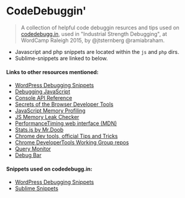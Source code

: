 # CodeDebuggin'

> A collection of helpful code debuggin resurces and tips used on <a href="http://codedebugg.in">codedebugg.in</a>, used in "Industrial Strength Debugging", at WordCamp Raleigh 2015, by @jtsternberg @ramiabraham.

* Javascript and php snippets are located within the `js` and `php` dirs.
* Sublime-snippets are linked to below.

#### Links to other resources mentioned:

* [WordPress Debugging Snippets](http://dsgnwrks.pro/tools/sublime-text-2-wordpress-debugging-snippets/)
* [Debugging JavaScript](https://developer.chrome.com/devtools/docs/javascript-debugging)
* [Console API Reference](https://developer.chrome.com/devtools/docs/console-api)
* [Secrets of the Browser Developer Tools](http://devtoolsecrets.com/)
* [JavaScript Memory Profiling](http://amix.dk/blog/post/19564")
* [JS Memory Leak Checker](https://github.com/Doist/JavaScript-memory-leak-checker")
* [PerformanceTiming web interface (MDN)](https://developer.mozilla.org/en-US/docs/Web/API/PerformanceTiming")
* [Stats.js by Mr.Doob](https://github.com/mrdoob/stats.js/blob/master/src/Stats.js")
* [Chrome dev tools, official Tips and Tricks](https://developer.chrome.com/devtools/docs/tips-and-tricks")
* [Chrome DeveloperTools Working Group repos](https://github.com/DeveloperToolsWG")
* [Query Monitor](https://wordpress.org/plugins/query-monitor/")
* [Debug Bar](https://wordpress.org/plugins/debug-bar/)

#### Snippets used on codedebugg.in:

* [WordPress Debugging Snippets](https://github.com/jtsternberg/Sublime-Text-2-WordPress-Debugging-Snippets)
* [Sublime Snippets](https://github.com/jtsternberg/Sublime-Snippets)
